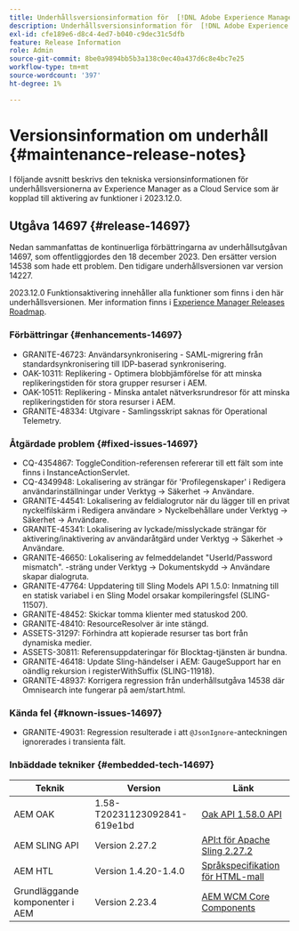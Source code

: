```yaml
---
title: Underhållsversionsinformation för  [!DNL Adobe Experience Manager] as a Cloud Service som är kopplad till aktivering av funktioner i 2023.12.0.
description: Underhållsversionsinformation för  [!DNL Adobe Experience Manager] as a Cloud Service som är kopplad till aktivering av funktioner i 2023.12.0.
exl-id: cfe189e6-d8c4-4ed7-b040-c9dec31c5dfb
feature: Release Information
role: Admin
source-git-commit: 8be0a9894bb5b3a138c0ec40a437d6c8e4bc7e25
workflow-type: tm+mt
source-wordcount: '397'
ht-degree: 1%

---
```


# Versionsinformation om underhåll {#maintenance-release-notes}

I följande avsnitt beskrivs den tekniska versionsinformationen för underhållsversionerna av Experience Manager as a Cloud Service som är kopplad till aktivering av funktioner i 2023.12.0.

## Utgåva 14697 {#release-14697}

Nedan sammanfattas de kontinuerliga förbättringarna av underhållsutgåvan 14697, som offentliggjordes den 18 december 2023. Den ersätter version 14538 som hade ett problem. Den tidigare underhållsversionen var version 14227.

2023.12.0 Funktionsaktivering innehåller alla funktioner som finns i den här underhållsversionen. Mer information finns i [Experience Manager Releases Roadmap](https://experienceleague.adobe.com/docs/experience-manager-release-information/aem-release-updates/update-releases-roadmap.html?lang=sv-SE).

### Förbättringar {#enhancements-14697}

* GRANITE-46723: Användarsynkronisering - SAML-migrering från standardsynkronisering till IDP-baserad synkronisering.
* OAK-10311: Replikering - Optimera blobbjämförelse för att minska replikeringstiden för stora grupper resurser i AEM.
* OAK-10511: Replikering - Minska antalet nätverksrundresor för att minska replikeringstiden för stora resurser i AEM.
* GRANITE-48334: Utgivare - Samlingsskript saknas för Operational Telemetry.

### Åtgärdade problem {#fixed-issues-14697}

* CQ-4354867: ToggleCondition-referensen refererar till ett fält som inte finns i InstanceActionServlet.
* CQ-4349948: Lokalisering av strängar för &#39;Profilegenskaper&#39; i Redigera användarinställningar under Verktyg → Säkerhet → Användare.
* GRANITE-44541: Lokalisering av feldialogrutor när du lägger till en privat nyckelfilskärm i Redigera användare > Nyckelbehållare under Verktyg → Säkerhet → Användare.
* GRANITE-45341: Lokalisering av lyckade/misslyckade strängar för aktivering/inaktivering av användaråtgärd under Verktyg → Säkerhet → Användare.
* GRANITE-46650: Lokalisering av felmeddelandet &quot;UserId/Password mismatch&quot;. -sträng under Verktyg → Dokumentskydd → Användare skapar dialogruta.
* GRANITE-47764: Uppdatering till Sling Models API 1.5.0: Inmatning till en statisk variabel i en Sling Model orsakar kompileringsfel (SLING-11507).
* GRANITE-48452: Skickar tomma klienter med statuskod 200.
* GRANITE-48410: ResourceResolver är inte stängd.
* ASSETS-31297: Förhindra att kopierade resurser tas bort från dynamiska medier.
* ASSETS-30811: Referensuppdateringar för Blocktag-tjänsten är bundna.
* GRANITE-46418: Update Sling-händelser i AEM: GaugeSupport har en oändlig rekursion i registerWithSuffix (SLING-11918).
* GRANITE-48937: Korrigera regression från underhållsutgåva 14538 där Omnisearch inte fungerar på aem/start.html.

### Kända fel {#known-issues-14697}

* GRANITE-49031: Regression resulterade i att `@JsonIgnore`-anteckningen ignorerades i transienta fält.

### Inbäddade tekniker {#embedded-tech-14697}

| Teknik | Version | Länk |
|---|---|---|
| AEM OAK | 1.58-T20231123092841-619e1bd | [Oak API 1.58.0 API](https://www.javadoc.io/doc/org.apache.jackrabbit/oak-api/1.58.0/index.html) |
| AEM SLING API | Version 2.27.2 | [API:t för Apache Sling 2.27.2 ](https://www.javadoc.io/doc/org.apache.sling/org.apache.sling.api/latest/index.html) |
| AEM HTL | Version 1.4.20-1.4.0 | [Språkspecifikation för HTML-mall](https://github.com/adobe/htl-spec) |
| Grundläggande komponenter i AEM | Version 2.23.4 | [AEM WCM Core Components](https://github.com/adobe/aem-core-wcm-components) |
